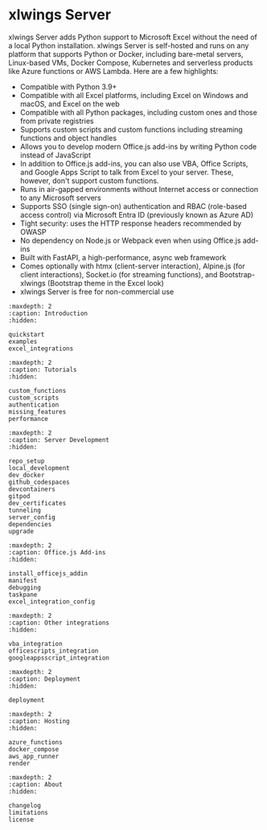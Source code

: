 # xlwings Server

xlwings Server adds Python support to Microsoft Excel without the need of a local Python installation. xlwings Server is self-hosted and runs on any platform that supports Python or Docker, including bare-metal servers, Linux-based VMs, Docker Compose, Kubernetes and serverless products like Azure functions or AWS Lambda. Here are a few highlights:

- Compatible with Python 3.9+
- Compatible with all Excel platforms, including Excel on Windows and macOS, and Excel on the web
- Compatible with all Python packages, including custom ones and those from private registries
- Supports custom scripts and custom functions including streaming functions and object handles
- Allows you to develop modern Office.js add-ins by writing Python code instead of JavaScript
- In addition to Office.js add-ins, you can also use VBA, Office Scripts, and Google Apps Script to talk from Excel to your server. These, however, don't support custom functions.
- Runs in air-gapped environments without Internet access or connection to any Microsoft servers
- Supports SSO (single sign-on) authentication and RBAC (role-based access control) via Microsoft Entra ID (previously known as Azure AD)
- Tight security: uses the HTTP response headers recommended by OWASP
- No dependency on Node.js or Webpack even when using Office.js add-ins
- Built with FastAPI, a high-performance, async web framework
- Comes optionally with htmx (client-server interaction), Alpine.js (for client interactions), Socket.io (for streaming functions), and Bootstrap-xlwings (Bootstrap theme in the Excel look)
- xlwings Server is free for non-commercial use

```{toctree}
:maxdepth: 2
:caption: Introduction
:hidden:

quickstart
examples
excel_integrations
```

```{toctree}
:maxdepth: 2
:caption: Tutorials
:hidden:

custom_functions
custom_scripts
authentication
missing_features
performance
```

```{toctree}
:maxdepth: 2
:caption: Server Development
:hidden:

repo_setup
local_development
dev_docker
github_codespaces
devcontainers
gitpod
dev_certificates
tunneling
server_config
dependencies
upgrade
```

```{toctree}
:maxdepth: 2
:caption: Office.js Add-ins
:hidden:

install_officejs_addin
manifest
debugging
taskpane
excel_integration_config
```

```{toctree}
:maxdepth: 2
:caption: Other integrations
:hidden:

vba_integration
officescripts_integration
googleappsscript_integration
```

```{toctree}
:maxdepth: 2
:caption: Deployment
:hidden:

deployment
```

```{toctree}
:maxdepth: 2
:caption: Hosting
:hidden:

azure_functions
docker_compose
aws_app_runner
render
```

```{toctree}
:maxdepth: 2
:caption: About
:hidden:

changelog
limitations
license
```
